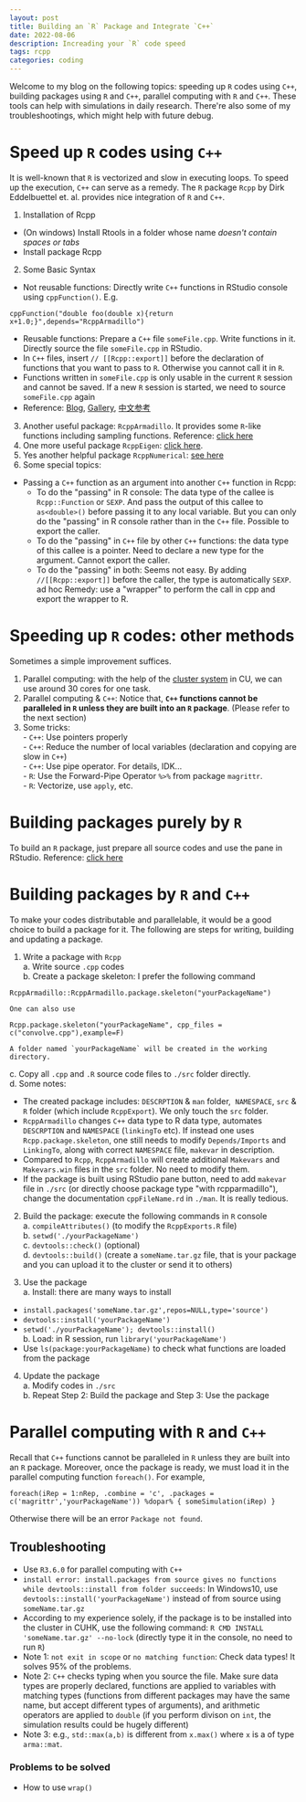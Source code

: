 ```yaml
---
layout: post
title: Building an `R` Package and Integrate `C++`
date: 2022-08-06
description: Increading your `R` code speed
tags: rcpp
categories: coding
---
```


Welcome to my blog on the following topics: speeding up `R` codes using `C++`, building packages using `R` and `C++`, parallel computing with `R` and `C++`. These tools can help with simulations in daily research. There're also some of my troubleshootings, which might help with future debug.


# Speed up `R` codes using `C++`  
It is well-known that `R` is vectorized and slow in executing loops. To speed up the execution, `C++` can serve as a remedy. The `R` package `Rcpp` by Dirk Eddelbuettel et. al. provides nice integration of `R` and `C++`.
  1. Installation of Rcpp  
  - (On windows) Install Rtools in a folder whose name *doesn't contain spaces or tabs*  
  - Install package Rcpp
  2. Some Basic Syntax  
  - Not reusable functions: Directly write `C++` functions in RStudio console using  `cppFunction()`. E.g.
  ```
  cppFunction("double foo(double x){return x+1.0;}",depends="RcppArmadillo")
  ```
  - Reusable functions: Prepare a `C++` file `someFile.cpp`. Write functions in it. Directly source the file `someFile.cpp` in RStudio.   
  - In `C++` files, insert `// [[Rcpp::export]]` before the declaration of functions that you want to pass to `R`. Otherwise you cannot call it in `R`.    
  - Functions written in `someFile.cpp` is only usable in the current `R` session and cannot be saved. If a new `R` session is started, we need to source `someFile.cpp` again    
  - Reference: [Blog](https://teuder.github.io/rcpp4everyone_en/210_rcpp_functions.html), [Gallery](https://gallery.rcpp.org/), [中文参考](https://jywang2016.github.io/rcpp4everyone_cn/)
  3. Another useful package: `RcppArmadillo`. It provides some `R`-like functions including sampling functions. Reference: [click here](http://arma.sourceforge.net/docs.html#top)   
  4. One more useful package `RcppEigen`: [click here](https://cran.r-project.org/web/packages/RcppEigen/index.html).  
  5. Yes another helpful package `RcppNumerical`: [see here](https://cran.r-project.org/web/packages/RcppNumerical/vignettes/introduction.html)
  6. Some special topics:  
  - Passing a `C++` function as an argument into another `C++` function in Rcpp:  
    - To do the "passing" in R console: The data type of the callee is `Rcpp::Function` or `SEXP`. And pass the output of this callee to `as<double>()` before passing it to any local variable. But you can only do the "passing" in R console rather than in the `C++` file. Possible to export the caller.
    - To do the "passing" in `C++` file by other `C++` functions: the data type of this callee is a pointer. Need to declare a new type for the argument. Cannot export the caller.
    - To do the "passing" in both: Seems not easy. By adding `//[[Rcpp::export]]` before the caller, the type is automatically `SEXP`. ad hoc Remedy: use a "wrapper" to perform the call in cpp and export the wrapper to R.


# Speeding up `R` codes: other methods  
Sometimes a simple improvement suffices.  
  1. Parallel computing: with the help of the [cluster system](https://www.cuhk.edu.hk/itsc/hpc/getstart.html) in CU, we can use around 30 cores for one task.    
  2. Parallel computing & `C++`: Notice that, **`C++` functions cannot be paralleled in `R` unless they are built into an `R` package**. (Please refer to the next section)    
  3. Some tricks:     
    - `C++`: Use pointers properly    
    - `C++`: Reduce the number of local variables (declaration and copying are slow in `C++`)    
    - `C++`: Use pipe operator. For details, IDK...    
    - `R`: Use the Forward-Pipe Operator `%>%` from package `magrittr`.    
    - `R`: Vectorize, use `apply`, etc.    


# Building packages purely by `R`    
To build an `R` package, just prepare all source codes and use the pane in RStudio. Reference: [click here](https://support.rstudio.com/hc/en-us/articles/200486488-Developing-Packages-with-the-RStudio-IDE#:~:text=R%20packages%20are%20an%20ideal,of%20build%20output%20and%20errors)  


# Building packages by `R` and `C++`  
To make your codes distributable and parallelable, it would be a good choice to build a package for it. The following are steps for writing, building and updating a package.  
1. Write a package with `Rcpp`   
  a. Write source `.cpp` codes   
  b. Create a package skeleton: I prefer the following command
  ```
  RcppArmadillo::RcppArmadillo.package.skeleton("yourPackageName")
  ```
    One can also use
  ```
  Rcpp.package.skeleton("yourPackageName", cpp_files = c("convolve.cpp"),example=F)
  ```
    A folder named `yourPackageName` will be created in the working directory.    
  c. Copy all `.cpp` and `.R` source code files to `./src` folder directly.  
  d. Some notes:  
  - The created package includes: `DESCRPTION` & `man` folder,  `NAMESPACE`, `src` & `R` folder (which include `RcppExport`). We only touch the `src` folder.    
  - `RcppArmadillo` changes `C++` data type to R data type, automates `DESCRPTION` and `NAMESPACE` (`linkingTo` etc). If instead one uses `Rcpp.package.skeleton`, one still needs to modify `Depends/Imports` and `LinkingTo`, along with correct `NAMESPACE` file, `makevar` in description.    
  - Compared to `Rcpp`, `RcppArmadillo` will create additional `Makevars` and `Makevars.win` files in the `src` folder. No need to modify them.    
  - If the package is built using RStudio pane button, need to add `makevar` file in `./src` (or directly choose package type "with rcpparmadillo"), change the documentation `cppFileName.rd` in `./man`. It is really tedious.    

2. Build the package: execute the following commands in `R` console   
  a. `compileAttributes()` (to modify the `RcppExports.R` file)   
  b. `setwd('./yourPackageName')`   
  c. `devtools::check()` (optional)   
  d. `devtools::build()` (create a `someName.tar.gz` file, that is your package and you can upload it to the cluster or send it to others)

3. Use the package  
  a. Install: there are many ways to install
  - `install.packages('someName.tar.gz',repos=NULL,type='source')`
  -  `devtools::install('yourPackageName')`
  - `setwd('./yourPackageName'); devtools::install()`   
  b. Load: in R session, run `library('yourPackageName')`    
  - Use `ls(package:yourPackageName)` to check what functions are loaded from the package

4. Update the package    
  a. Modify codes in `./src`   
  b. Repeat Step 2: Build the package and Step 3: Use the package

# Parallel computing with `R` and `C++`  
Recall that `C++` functions cannot be paralleled in `R` unless they are built into an `R` package. Moreover, once the package is ready, we must load it in the parallel computing function `foreach()`. For example,
```
foreach(iRep = 1:nRep, .combine = 'c', .packages = c('magrittr','yourPackageName')) %dopar% { someSimulation(iRep) }
```
Otherwise there will be an error `Package not found`.

## Troubleshooting
- Use `R3.6.0` for parallel computing with `C++`
- `install error: install.packages from source gives no functions while devtools::install from folder succeeds`: In Windows10, use `devtools::install('yourPackageName')` instead of from source using `someName.tar.gz`
- According to my experience solely, if the package is to be installed into the cluster in CUHK, use the following command: `R CMD INSTALL 'someName.tar.gz' --no-lock` (directly type it in the console, no need to run `R`)
- Note 1: `not exit in scope` or `no matching function`: Check data types! It solves 95% of the problems.
- Note 2: `C++` checks typing when you source the file. Make sure data types are properly declared, functions are applied to variables with matching types (functions from different packages may have the same name, but accept different types of arguments), and arithmetic operators are applied to `double` (if you perform divison on `int`, the simulation results could be hugely different)
- Note 3: e.g., `std::max(a,b)` is different from `x.max()` where `x` is a of type `arma::mat`.


### Problems to be solved
- How to use `wrap()`
